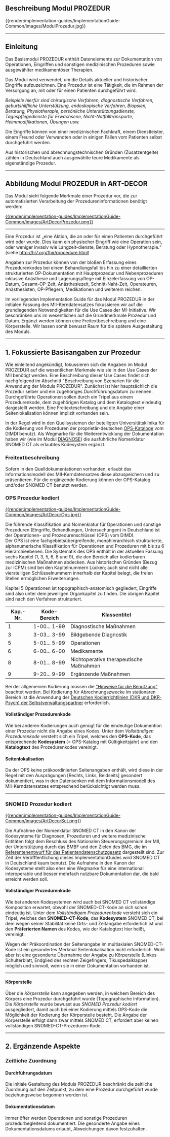 ## **Beschreibung Modul PROZEDUR**

{{render:implementation-guides/ImplementationGuide-Common/images/ModulProzedur.jpg}}

---

## **Einleitung**

Das Basismodul PROZEDUR enthält Datenelemente zur Dokumentation von Operationen, Eingriffen und sonstigen medizinischen Prozeduren sowie ausgewählter medikamentöser Therapien. 

Das Modul wird verwendet, um die Details aktueller und historischer Eingriffe aufzuzeichnen. Eine Prozedur ist eine Tätigkeit, die im Rahmen der Versorgung an, mit oder für einen Patienten durchgeführt wird. 

*Beispiele hierfür sind chirurgische Verfahren, diagnostische Verfahren, geburtshilfliche Unterstützung, endoskopische Verfahren, Biopsien, Beratung, Physiotherapie, persönliche Unterstützungsdienste, Tagespflegedienste für Erwachsene, Nicht-Notfalltransporte, Heimmodifikationen, Übungen usw.* 

Die Eingriffe können von einer medizinischen Fachkraft, einem Dienstleister, einem Freund oder Verwandten oder in einigen Fällen vom Patienten selbst durchgeführt werden. 

Aus historischen und abrechnungstechnischen Gründen (Zusatzentgelte) zählen in Deutschland auch ausgewählte teure Medikamente als eigenständige Prozedur.

---

## **Abbildung Modul PROZEDUR in ART-DECOR**

Das Modul sieht folgende Merkmale einer Prozedur vor, die zur automatisierten Verarbeitung der Prozedureninformationen benötigt werden: 

[{{render:implementation-guides/ImplementationGuide-Common/images/ArtDecorProzedur.png}}](https://art-decor.org/art-decor/decor-datasets--mide-?id=&effectiveDate=&conceptId=&conceptEffectiveDate=)

---

Eine Prozedur ist „eine Aktion, die an oder für einen Patienten durchgeführt wird oder wurde. Dies kann ein physischer Eingriff wie eine Operation sein, oder weniger invasiv wie Langzeit-dienste, Beratung oder Hypnotherapie.“ (siehe http://hl7.org/fhir/procedure.html)

Angaben zur Prozedur können von der bloßen Erfassung eines Prozedurenkodes bei einem Behandlungsfall bis hin zu einer detaillierten strukturierten OP-Dokumentation mit Hauptprozedur und Nebenprozeduren inklusive Anästhesie und Lagerungspflege mit Einzelerfassung von OP-Datum, Gesamt-OP-Zeit, Anästhesiezeit, Schnitt-Naht-Zeit, Operateuren, Anästhesisten, OP-Pflegern, Medikationen und weiterem reichen. 

Im vorliegenden Implementation Guide für das Modul PROZEDUR in der initialen Fassung des MII-Kerndatensatzes fokussieren wir auf die grundlegenden Notwendigkeiten für die Use Cases der MI-Initiative. Wir beschränken uns im wesentlichen auf die Grundmerkmale Prozedur und Datum. Ergänzt werden können eine Freitextbeschreibung und eine Körperstelle. Wir lassen somit bewusst Raum für die spätere Ausgestaltung des Moduls.

---

## **1. Fokussierte Basisangaben zur Prozedur**

Wie einleitend angekündigt, fokussieren sich die Angaben im Modul PROZEDUR auf die wesentlichen Merkmale wie sie in den Use Cases der MII benötigt werden. Eine Beschreibung dieser Use Cases findet sich nachgfolgend im Abschnitt "Beschreibung von Szenarien für die Anwendung der Moduls PROZEDUR". Zunächst ist hier hauptsächlich die Prozedur selber und ein zugehöriges Durchführungsdatum zu nennen.
Durchgeführte Operationen sollen durch ein Tripel aus einem Prozedurenkode, dem zugehörigen Katalog und dem Katalogtext eindeutig dargestellt werden. Eine Freitexteschreibung und die Angabe einer Seitenlokalisation können implizit vorhanden sein. 

In der Regel wird in den Quellsystemen der beteiligten Universitätsklinika für die Kodierung von Prozeduren der proprietär-deutschen [OPS-Kataloge](https://www.dimdi.de/static/de/klassifikationen/ops/kode-suche/opshtml2020/) vom DIMDI benutzt. Als Wegmarke für die Weiterentwicklung der Dokumentation haben wir (wie im Modul [DIAGNOSE](https://simplifier.net/guide/medizininformatikinitiative-moduldiagnosen-implementationguide)) die ausführliche Nomenklatur SNOMED CT als erlaubtes Kodesystem ergänzt.

### Freitextbeschreibung
Sofern in den Quelldokumentationen vorhanden, erlaubt das Informationsmodell des MII-Kerndatensatzes diese abzuspeichern und zu präsentieren.
Für die ergänzende Kodierung können der OPS-Katalog und/oder SNOMED CT benutzt werden.

### OPS Prozedur kodiert

[{{render:implementation-guides/ImplementationGuide-Common/images/ArtDecorOps.jpg}}](https://art-decor.org/art-decor/decor-datasets--mide-?id=&effectiveDate=&conceptId=&conceptEffectiveDate=)

Die führende Klassifikation und Nomenklatur für Operationen und sonstige Prozeduren (Eingriffe, Behandlungen, Untersuchungen) in Deutschland ist der Operationen- und Prozedurenschlüssel (OPS) vom DIMDI. <br> Der OPS ist eine fachgebietsübergreifende, monohierarchisch strukturierte, alphanumerische Klassifikation für Operationen und Prozeduren mit bis zu 6 Hierarchieebenen. 
Die Systematik des OPS enthält in der aktuellen Fassung sechs Kapitel (1, 3, 5, 6, 8 und 9), die den Bereich aller kodierbaren medizinischen Maßnahmen abdecken. Aus historischen Gründen (Bezug zur ICPM) sind bei den Kapitelnummern Lücken; auch sind nicht alle vierstelligen Schlüsselnummern innerhalb der Kapitel belegt, die freien Stellen ermöglichen Erweiterungen.

Kapitel 5 Operationen ist topographisch-anatomisch gegliedert, Eingriffe sind also unter dem jeweiligen Organkapitel zu finden. Die übrigen Kapitel sind nach den Verfahren strukturiert.

| Kap.-Nr. | Kode-Bereich | Klassentitel                            |
|----------|--------------|-----------------------------------------|
| 1        | 1-00... 1-99 | Diagnostische Maßnahmen                 |
| 3        | 3-03... 3-99 | Bildgebende Diagnostik                  |
| 5        | 5-01... 5-99 | Operationen                             |
| 6        | 6-00... 6-00 | Medikamente                             |
| 8        | 8-01... 8-99 | Nichtoperative therapeutische Maßnahmen |
| 9        | 9-20... 9-99 | Ergänzende Maßnahmen                    |

Bei der allgemeinen Kodierung müssen die ["Hinweise für die Benutzung"](https://www.dimdi.de/static/de/klassifikationen/ops/kode-suche/opshtml2020/zusatz-04-hinweise-zur-benutzung.htm) beachtet werden. Bei Kodierung für Abrechnungszwecke im stationären Bereich ist die Anwendung der [Deutschen Kodierrichtlinien (DKR und DKR-Psych) der Selbstverwaltungspartner](https://www.g-drg.de/G-DRG-System_2020/Kodierrichtlinien/Deutsche_Kodierrichtlinien_2020) erforderlich.

#### Vollständiger Prozedurenkode
Wie bei anderen Kodierungen auch genügt für die eindeutige Dokumention einer Prozedur nicht die Angabe eines Kodes.
Unter dem *Vollständigen Prozedurenkode* versteht sich ein Tripel, welches den **OPS-Kode**, das entsprechende **Kodesystem** (= OPS-Katalog mit Gültigkeitsjahr) und den **Katalogtext** des Prozedurenkodes vereinigt. 

#### Seitenlokalisation
Da der OPS keine präkoordinierten Seitenangaben enthält, wird diese in der Regel mit den Ausprägungen [Rechts, Links, Beidseits] gesondert dokumentiert, was in den Datensenken mit dem Informationsmodell des MII-Kerndatensatzes entsprechend berücksichtigt werden muss.

--- 

### SNOMED Prozedur kodiert

[{{render:implementation-guides/ImplementationGuide-Common/images/ArtDecorSct.png}}](https://art-decor.org/art-decor/decor-datasets--mide-?id=&effectiveDate=&conceptId=&conceptEffectiveDate=)

Die Aufnahme der Nomenklatur SNOMED CT in den Kanon der Kodesysteme für Diagnosen, Prozeduren und weitere medizinische Entitäten folgt dem Beschluss des Nationalen Steuerungsgremium der MII, der Unterstützung durch das BMBF und den Zielen des BMG, die im [Referentenentwurf für das Patientendatenschutzgesetz](https://www.bundesgesundheitsministerium.de/fileadmin/Dateien/3_Downloads/Gesetze_und_Verordnungen/GuV/P/Referentenentwurf_Patientendaten-Schutzgesetz__PDSG.pdf) dargestellt sind.
Zur Zeit der Veröfffentlichung dieses ImplementationGuides wird SNOMED CT in Deutschland kaum benutzt. Die Aufnahme in den Kanon der Kodesysteme stellt also eher eine Wegmarke für eine international interoperable und besser mehrfach nutzbare Dokumentation dar, die bald erreicht werden soll.


#### Vollständiger Prozedurenkode
Wie bei anderen Kodesystemen wird auch bei SNOMED CT vollständige Komposition erwartet, obwohl der SNOMED-CT-Kode an sich schon eindeutig ist.
Unter dem *Vollständigem Prozedurenkode* versteht sich ein Tripel, welches den **SNOMED-CT-Kode**, das **Kodesystem** SNOMED CT, bei dem wegen seiner Stabilität keine Orts- und Zeitangabe erforderlich ist und den **Präferierten Namen** des Kodes, wie der Katalogtext hier heißt, vereinigt. 

Wegen der Präkoordination der Seitenangabe im multiaxialen SNOMED-CT-Kode ist ein gesondertes Merkmal Seitenlokalisation nicht erforderlich. Wohl aber ist eine gesonderte Übernahme der Angabe zu Körperstelle (Linkes Schulterblatt, Endglied des rechten Zeigefingers, Tikuspedalklappe) möglich und sinnvoll, wenn sie in einer Dokumentation vorhanden ist.

--- 

#### Körperstelle

Über die *Körperstelle* kann angegeben werden, in welchem Bereich des Körpers eine Prozedur durchgeführt wurde (Topographische Information). Die *Körperstelle* wurde bewusst aus *SNOMED Prozedur kodiert* ausgegliedert, damit auch bei einer Kodierung mittels OPS-Kode die Möglichkeit der Kodierung der Körperstelle besteht. Die Angabe der Körperstelle erfolgt dann zwar mittels SNOMED CT, erfordert aber keinen vollständigen SNOMED-CT-Prozeduren-Kode.

---

## **2. Ergänzende Aspekte**

### **Zeitliche Zuordnung**

####  Durchführungsdatum

Die initiale Gestaltung des Moduls PROZEDUR beschränkt die zeitliche Zuordnung auf den Zeitpunkt, zu dem eine Prozedur durchgeführt wurde beziehungsweise begonnen worden ist.

####  Dokumentationsdatum
Immer öfter werden Operationen und sonstige Prozeduren prozedurbegleitend dokumentiert. Die gesonderte Angabe eines Dokumentationsdatums erlaubt, Abweichungen davon festzuhalten.
